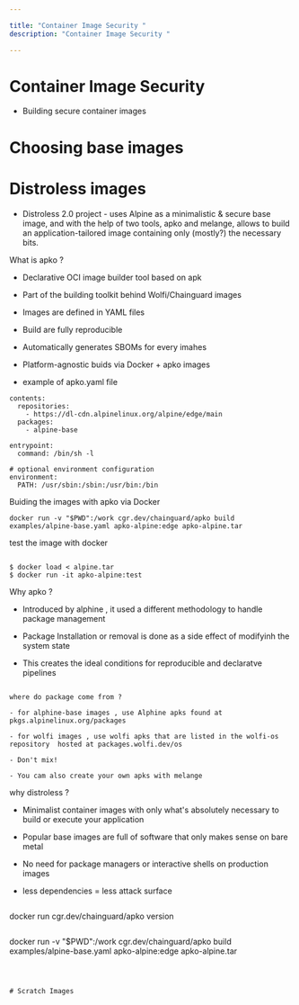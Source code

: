 ```yaml
---

title: "Container Image Security "
description: "Container Image Security "

---
```




# Container Image Security 
 - Building secure container images
     
     
     
     
# Choosing base images 



# Distroless images 

- Distroless 2.0 project - uses Alpine as a minimalistic & secure base image, and with the help of two tools, apko and melange, allows to build an application-tailored image containing only (mostly?) the necessary bits. 


What is apko ?

- Declarative OCI image builder tool based on apk 
- Part of the building toolkit behind Wolfi/Chainguard images 
- Images are defined in YAML files 
- Build are fully reproducible 
- Automatically generates SBOMs for every imahes 
- Platform-agnostic buids via Docker + apko images 

 - example of apko.yaml file

```
contents:
  repositories:
    - https://dl-cdn.alpinelinux.org/alpine/edge/main
  packages:
    - alpine-base

entrypoint:
  command: /bin/sh -l

# optional environment configuration
environment:
  PATH: /usr/sbin:/sbin:/usr/bin:/bin

```

Buiding the images with apko via Docker 

```
docker run -v "$PWD":/work cgr.dev/chainguard/apko build examples/alpine-base.yaml apko-alpine:edge apko-alpine.tar

```
test the image with docker 

```

$ docker load < alpine.tar
$ docker run -it apko-alpine:test 
```

Why apko ?

- Introduced by alphine , it used a different methodology to handle package management 

- Package Installation or removal is done as a side effect of modifyinh the system state 

- This creates the ideal conditions for reproducible and declaratve pipelines 

```

where do package come from ?

- for alphine-base images , use Alphine apks found at 
pkgs.alpinelinux.org/packages

- for wolfi images , use wolfi apks that are listed in the wolfi-os repository  hosted at packages.wolfi.dev/os

- Don't mix! 

- You cam also create your own apks with melange 

``` 

why distroless ?

- Minimalist container images with only what's absolutely necessary to build or execute your application

- Popular base images are full of software that only makes sense on bare metal

- No need for package managers or interactive shells on production images 

- less dependencies = less attack surface


```

``` 

docker run cgr.dev/chainguard/apko version

```

```
docker run -v "$PWD":/work cgr.dev/chainguard/apko build examples/alpine-base.yaml apko-alpine:edge apko-alpine.tar

```



# Scratch Images 
     
